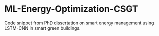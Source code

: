 # ML-Energy-Optimization-CSGT
Code snippet from PhD dissertation on smart energy management using LSTM-CNN in smart green buildings.
